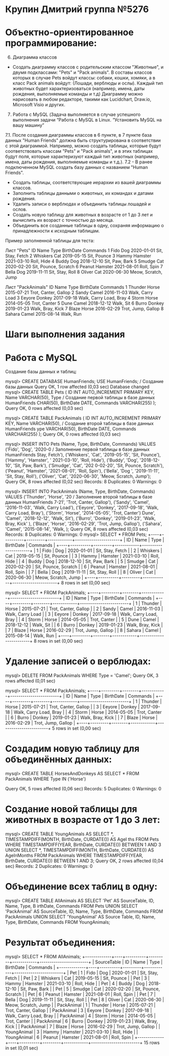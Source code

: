 # Крупин Дмитрий группа №5276

# Объектно-ориентированное программирование:

6. Диаграмма классов
- Создать диаграмму классов с родительским классом "Животные", и двумя подклассами: "Pets" и "Pack animals".
В составы классов которых в случае Pets войдут классы: собаки, кошки, хомяки, а в класс Pack animals войдут: (Лошади, верблюды и ослы).
Каждый тип животных будет характеризоваться (например, имена, даты рождения, выполняемые команды и т.д)
Диаграмму можно нарисовать в любом редакторе, такими как Lucidchart, Draw.io, Microsoft Visio и других.

7. Работа с MySQL (Задача выполняется в случае успешного выполнения задачи “Работа с MySQL в Linux. “Установить MySQL на вашу машину”

7.1. После создания диаграммы классов в 6 пункте, в 7 пункте база данных "Human Friends" должна быть структурирована в соответствии с этой диаграммой. Например, можно создать таблицы, которые будут соответствовать классам "Pets" и "Pack animals", и в этих таблицах будут поля, которые характеризуют каждый тип животных (например, имена, даты рождения, выполняемые команды и т.д.).
7.2   - В ранее подключенном MySQL создать базу данных с названием "Human Friends".
- Создать таблицы, соответствующие иерархии из вашей диаграммы классов.
- Заполнить таблицы данными о животных, их командах и датами рождения.
- Удалить записи о верблюдах и объединить таблицы лошадей и ослов.
- Создать новую таблицу для животных в возрасте от 1 до 3 лет и вычислить их возраст с точностью до месяца.
- Объединить все созданные таблицы в одну, сохраняя информацию о принадлежности к исходным таблицам.

Пример заполненной таблицы для теста:

Лист "Pets"
ID	Name	Type	BirthDate	Commands
1	Fido	Dog	2020-01-01	Sit, Stay, Fetch
2	Whiskers	Cat	2019-05-15	Sit, Pounce
3	Hammy	Hamster	2021-03-10	Roll, Hide
4	Buddy	Dog	2018-12-10	Sit, Paw, Bark
5	Smudge	Cat	2020-02-20	Sit, Pounce, Scratch
6	Peanut	Hamster	2021-08-01	Roll, Spin
7	Bella	Dog	2019-11-11	Sit, Stay, Roll
8	Oliver	Cat	2020-06-30	Meow, Scratch, Jump

Лист "PackAnimals"
ID	Name	Type	BirthDate	Commands
1	Thunder	Horse	2015-07-21	Trot, Canter, Gallop
2	Sandy	Camel	2016-11-03	Walk, Carry Load
3	Eeyore	Donkey	2017-09-18	Walk, Carry Load, Bray
4	Storm	Horse	2014-05-05	Trot, Canter
5	Dune	Camel	2018-12-12	Walk, Sit
6	Burro	Donkey	2019-01-23	Walk, Bray, Kick
7	Blaze	Horse	2016-02-29	Trot, Jump, Gallop
8	Sahara	Camel	2015-08-14	Walk, Run

# Шаги выполнения задания

# Работа с MySQL

Создание базы данных и таблиц:

mysql> CREATE DATABASE HumanFriends; USE HumanFriends;   / Создание базы данных
Query OK, 1 row affected (0,03 sec)
Database changed
mysql> CREATE TABLE Pets (     ID INT AUTO_INCREMENT PRIMARY KEY,     Name VARCHAR(50),     Type  / Создание первой таблицы в базе данных HumanFriends
CHAR(50),     BirthDate DATE,     Commands VARCHAR(255) );
Query OK, 0 rows affected (0,03 sec)

mysql> CREATE TABLE PackAnimals (     ID INT AUTO_INCREMENT PRIMARY KEY,     Name VARCHAR(50),   / Создание второй таблицы в базе данных HumanFriends
ype VARCHAR(50),     BirthDate DATE,     Commands VARCHAR(255) );
Query OK, 0 rows affected (0,03 sec)

mysql> INSERT INTO Pets (Name, Type, BirthDate, Commands) VALUES ('Fido', 'Dog', '2020-0      / Заполнение первой таблицы в базе данных HumanFriends
Stay, Fetch'), ('Whiskers', 'Cat', '2019-05-15', 'Sit, Pounce'), ('Hammy', 'Hamster', '
2021-03-10', 'Roll, Hide'), ('Buddy', 'Dog', '2018-12-10', 'Sit, Paw, Bark'), ('Smudge', 'Cat', '202
0-02-20', 'Sit, Pounce, Scratch'), ('Peanut', 'Hamster', '2021-08-01', 'Roll, Spin'), ('Bella', 'Dog
', '2019-11-11', 'Sit, Stay, Roll'), ('Oliver', 'Cat', '2020-06-30', 'Meow, Scratch, Jump');
Query OK, 8 rows affected (0,02 sec)
Records: 8  Duplicates: 0  Warnings: 0

mysql> INSERT INTO PackAnimals (Name, Type, BirthDate, Commands) VALUES ('Thunder', 'Horse', '20   / Заполнение второй таблицы в базе данных HumanFriends
7-21', 'Trot, Canter, Gallop'), ('Sandy', 'Camel', '2016-11-03', 'Walk, Carry Load'), ('Eeyore',
'Donkey', '2017-09-18', 'Walk, Carry Load, Bray'), ('Storm', 'Horse', '2014-05-05', 'Trot, Canter')
Dune', 'Camel', '2018-12-12', 'Walk, Sit'), ('Burro', 'Donkey', '2019-01-23', 'Walk, Bray, Kick'
), ('Blaze', 'Horse', '2016-02-29', 'Trot, Jump, Gallop'), ('Sahara', 'Camel', '2015-08-14', 'Walk,
);
Query OK, 8 rows affected (0,03 sec)
Records: 8  Duplicates: 0  Warnings: 0
mysql> SELECT * FROM Pets;
+----+----------+---------+------------+----------------------+
| ID | Name     | Type    | BirthDate  | Commands             |
+----+----------+---------+------------+----------------------+
|  1 | Fido     | Dog     | 2020-01-01 | Sit, Stay, Fetch     |
|  2 | Whiskers | Cat     | 2019-05-15 | Sit, Pounce          |
|  3 | Hammy    | Hamster | 2021-03-10 | Roll, Hide           |
|  4 | Buddy    | Dog     | 2018-12-10 | Sit, Paw, Bark       |
|  5 | Smudge   | Cat     | 2020-02-20 | Sit, Pounce, Scratch |
|  6 | Peanut   | Hamster | 2021-08-01 | Roll, Spin           |
|  7 | Bella    | Dog     | 2019-11-11 | Sit, Stay, Roll      |
|  8 | Oliver   | Cat     | 2020-06-30 | Meow, Scratch, Jump  |
+----+----------+---------+------------+----------------------+
8 rows in set (0,00 sec)

mysql> SELECT * FROM PackAnimals;
+----+---------+--------+------------+------------------------+
| ID | Name    | Type   | BirthDate  | Commands               |
+----+---------+--------+------------+------------------------+
|  1 | Thunder | Horse  | 2015-07-21 | Trot, Canter, Gallop   |
|  2 | Sandy   | Camel  | 2016-11-03 | Walk, Carry Load       |
|  3 | Eeyore  | Donkey | 2017-09-18 | Walk, Carry Load, Bray |
|  4 | Storm   | Horse  | 2014-05-05 | Trot, Canter           |
|  5 | Dune    | Camel  | 2018-12-12 | Walk, Sit              |
|  6 | Burro   | Donkey | 2019-01-23 | Walk, Bray, Kick       |
|  7 | Blaze   | Horse  | 2016-02-29 | Trot, Jump, Gallop     |
|  8 | Sahara  | Camel  | 2015-08-14 | Walk, Run              |
+----+---------+--------+------------+------------------------+
8 rows in set (0,00 sec)

# Удаление записей о верблюдах:

mysql> DELETE FROM PackAnimals WHERE Type = 'Camel';
Query OK, 3 rows affected (0,01 sec)

mysql> SELECT * FROM PackAnimals;
+----+---------+--------+------------+------------------------+
| ID | Name    | Type   | BirthDate  | Commands               |
+----+---------+--------+------------+------------------------+
|  1 | Thunder | Horse  | 2015-07-21 | Trot, Canter, Gallop   |
|  3 | Eeyore  | Donkey | 2017-09-18 | Walk, Carry Load, Bray |
|  4 | Storm   | Horse  | 2014-05-05 | Trot, Canter           |
|  6 | Burro   | Donkey | 2019-01-23 | Walk, Bray, Kick       |
|  7 | Blaze   | Horse  | 2016-02-29 | Trot, Jump, Gallop     |
+----+---------+--------+------------+------------------------+
5 rows in set (0,00 sec)

# Создадим новую таблицу для объединённых данных:

mysql> CREATE TABLE HorsesAndDonkeys AS SELECT * FROM PackAnimals WHERE Type IN ('Horse')

Query OK, 5 rows affected (0,06 sec)
Records: 5  Duplicates: 0  Warnings: 0

# Создание новой таблицы для животных в возрасте от 1 до 3 лет:

mysql> CREATE TABLE YoungAnimals AS SELECT *, TIMESTAMPDIFF(MONTH, BirthDate, CURDATE()) AS AgeI
ths FROM Pets WHERE TIMESTAMPDIFF(YEAR, BirthDate, CURDATE()) BETWEEN 1 AND
3 UNION SELECT *, TIMESTAMPDIFF(MONTH, BirthDate, CURDATE()) AS AgeInMonths FROM
PackAnimals WHERE TIMESTAMPDIFF(YEAR, BirthDate, CURDATE()) BETWEEN 1 AND 3;
Query OK, 2 rows affected (0,04 sec)
Records: 2  Duplicates: 0  Warnings: 0

# Объединение всех таблиц в одну:

mysql> CREATE TABLE AllAnimals AS SELECT 'Pet' AS SourceTable, ID, Name, Type, B
irthDate, Commands FROM Pets UNION SELECT 'PackAnimal' AS SourceTable, ID, Name,
Type, BirthDate, Commands FROM PackAnimals UNION SELECT 'YoungAnimal' AS Source
Table, ID, Name, Type, BirthDate, Commands FROM YoungAnimals;

# Результат объединения:

mysql> SELECT * FROM AllAnimals;
+-------------+----+----------+---------+------------+------------------------+
| SourceTable | ID | Name     | Type    | BirthDate  | Commands               |
+-------------+----+----------+---------+------------+------------------------+
| Pet         |  1 | Fido     | Dog     | 2020-01-01 | Sit, Stay, Fetch       |
| Pet         |  2 | Whiskers | Cat     | 2019-05-15 | Sit, Pounce            |
| Pet         |  3 | Hammy    | Hamster | 2021-03-10 | Roll, Hide             |
| Pet         |  4 | Buddy    | Dog     | 2018-12-10 | Sit, Paw, Bark         |
| Pet         |  5 | Smudge   | Cat     | 2020-02-20 | Sit, Pounce, Scratch   |
| Pet         |  6 | Peanut   | Hamster | 2021-08-01 | Roll, Spin             |
| Pet         |  7 | Bella    | Dog     | 2019-11-11 | Sit, Stay, Roll        |
| Pet         |  8 | Oliver   | Cat     | 2020-06-30 | Meow, Scratch, Jump    |
| PackAnimal  |  1 | Thunder  | Horse   | 2015-07-21 | Trot, Canter, Gallop   |
| PackAnimal  |  3 | Eeyore   | Donkey  | 2017-09-18 | Walk, Carry Load, Bray |
| PackAnimal  |  4 | Storm    | Horse   | 2014-05-05 | Trot, Canter           |
| PackAnimal  |  6 | Burro    | Donkey  | 2019-01-23 | Walk, Bray, Kick       |
| PackAnimal  |  7 | Blaze    | Horse   | 2016-02-29 | Trot, Jump, Gallop     |
| YoungAnimal |  3 | Hammy    | Hamster | 2021-03-10 | Roll, Hide             |
| YoungAnimal |  6 | Peanut   | Hamster | 2021-08-01 | Roll, Spin             |
+-------------+----+----------+---------+------------+------------------------+
15 rows in set (0,01 sec)

